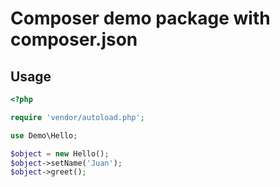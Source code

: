 # Composer demo package with composer.json

## Usage

```php
<?php

require 'vendor/autoload.php';

use Demo\Hello;

$object = new Hello();
$object->setName('Juan');
$object->greet();
```
